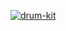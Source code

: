 <a href="https://ibb.co/WcLbb54"><img src="https://i.ibb.co/THsVV2x/drum-kit.jpg" alt="drum-kit" border="0"></a><br /><a target='_blank' href='https://drum-kit-party.netlify.app/'></a><br />

